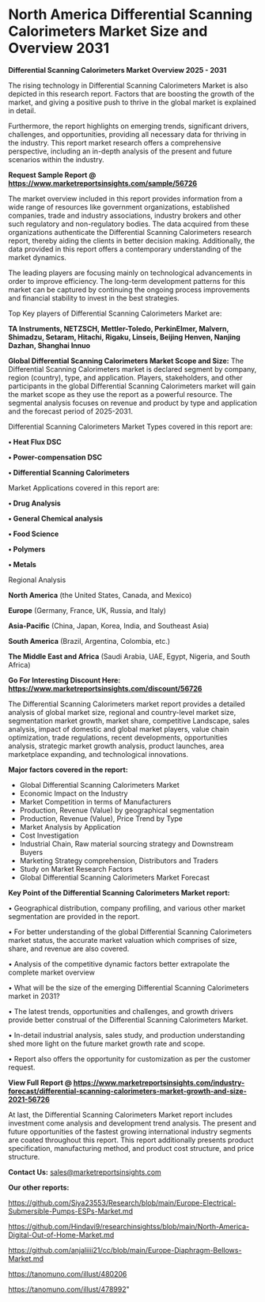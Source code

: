 # North America Differential Scanning Calorimeters Market Size and Overview 2031

<Strong> Differential Scanning Calorimeters Market Overview 2025 - 2031</strong>

The rising technology in Differential Scanning Calorimeters Market is also depicted in this research report. Factors that are boosting the growth of the market, and giving a positive push to thrive in the global market is explained in detail.

Furthermore, the report highlights on emerging trends, significant drivers, challenges, and opportunities, providing all necessary data for thriving in the industry. This report market research offers a comprehensive perspective, including an in-depth analysis of the present and future scenarios within the industry.

<strong>Request Sample Report @ <a href=https://www.marketreportsinsights.com/sample/56726>https://www.marketreportsinsights.com/sample/56726</a></strong>

The market overview included in this report provides information from a wide range of resources like government organizations, established companies, trade and industry associations, industry brokers and other such regulatory and non-regulatory bodies. The data acquired from these organizations authenticate the Differential Scanning Calorimeters research report, thereby aiding the clients in better decision making. Additionally, the data provided in this report offers a contemporary understanding of the market dynamics.

The leading players are focusing mainly on technological advancements in order to improve efficiency. The long-term development patterns for this market can be captured by continuing the ongoing process improvements and financial stability to invest in the best strategies.

Top Key players of Differential Scanning Calorimeters Market are:

<strong>TA Instruments, NETZSCH, Mettler-Toledo, PerkinElmer, Malvern, Shimadzu, Setaram, Hitachi, Rigaku, Linseis, Beijing Henven, Nanjing Dazhan, Shanghai Innuo</strong>

<strong><b>Global Differential Scanning Calorimeters Market Scope and Size:</b></strong>
The Differential Scanning Calorimeters market is declared segment by company, region (country), type, and application. Players, stakeholders, and other participants in the global Differential Scanning Calorimeters market will gain the market scope as they use the report as a powerful resource. The segmental analysis focuses on revenue and product by type and application and the forecast period of 2025-2031.

Differential Scanning Calorimeters Market Types covered in this report are:

<strong>• Heat Flux DSC

• Power-compensation DSC

• Differential Scanning Calorimeters</strong>

Market Applications covered in this report are:

<strong>• Drug Analysis

• General Chemical analysis

• Food Science

• Polymers

• Metals</strong> 

Regional Analysis

<strong>North America</strong> (the United States, Canada, and Mexico)

<strong>Europe</strong> (Germany, France, UK, Russia, and Italy)

<strong>Asia-Pacific</strong> (China, Japan, Korea, India, and Southeast Asia)

<strong>South America</strong> (Brazil, Argentina, Colombia, etc.)

<strong>The Middle East and Africa</strong> (Saudi Arabia, UAE, Egypt, Nigeria, and South Africa)

<strong>Go For Interesting Discount Here: <a href=https://www.marketreportsinsights.com/discount/56726>https://www.marketreportsinsights.com/discount/56726</a></strong>

The Differential Scanning Calorimeters market report provides a detailed analysis of global market size, regional and country-level market size, segmentation market growth, market share, competitive Landscape, sales analysis, impact of domestic and global market players, value chain optimization, trade regulations, recent developments, opportunities analysis, strategic market growth analysis, product launches, area marketplace expanding, and technological innovations.

<strong><b>Major factors covered in the report:</b></strong>
<ul>
  <li>Global Differential Scanning Calorimeters Market </li>
  <li>Economic Impact on the Industry</li>
  <li>Market Competition in terms of Manufacturers</li>
  <li>Production, Revenue (Value) by geographical segmentation</li>
  <li>Production, Revenue (Value), Price Trend by Type</li>
  <li>Market Analysis by Application</li>
  <li>Cost Investigation</li>
  <li>Industrial Chain, Raw material sourcing strategy and Downstream Buyers</li>
  <li>Marketing Strategy comprehension, Distributors and Traders</li>
  <li>Study on Market Research Factors</li>
  <li>Global Differential Scanning Calorimeters Market Forecast</li>
</ul>

<strong><b>Key Point of the Differential Scanning Calorimeters Market report:</b></strong>

• Geographical distribution, company profiling, and various other market segmentation are provided in the report.

• For better understanding of the global Differential Scanning Calorimeters market status, the accurate market valuation which comprises of size, share, and revenue are also covered.

• Analysis of the competitive dynamic factors better extrapolate the complete market overview

• What will be the size of the emerging Differential Scanning Calorimeters market in 2031?

• The latest trends, opportunities and challenges, and growth drivers provide better construal of the Differential Scanning Calorimeters Market.

• In-detail industrial analysis, sales study, and production understanding shed more light on the future market growth rate and scope.

• Report also offers the opportunity for customization as per the customer request.

<strong><b>View Full Report @ <a href=https://www.marketreportsinsights.com/industry-forecast/differential-scanning-calorimeters-market-growth-and-size-2021-56726>https://www.marketreportsinsights.com/industry-forecast/differential-scanning-calorimeters-market-growth-and-size-2021-56726</a></b></strong>


At last, the Differential Scanning Calorimeters Market report includes investment come analysis and development trend analysis. The present and future opportunities of the fastest growing international industry segments are coated throughout this report. This report additionally presents product specification, manufacturing method, and product cost structure, and price structure.

<strong>Contact Us:</strong>
sales@marketreportsinsights.com

<strong>Our other reports:</strong>

<a href=https://github.com/Siya23553/Research/blob/main/Europe-Electrical-Submersible-Pumps-ESPs-Market.md>https://github.com/Siya23553/Research/blob/main/Europe-Electrical-Submersible-Pumps-ESPs-Market.md</a>

<a href=https://github.com/Hindavi9/researchinsightss/blob/main/North-America-Digital-Out-of-Home-Market.md>https://github.com/Hindavi9/researchinsightss/blob/main/North-America-Digital-Out-of-Home-Market.md</a>

<a href=https://github.com/anjaliiii21/cc/blob/main/Europe-Diaphragm-Bellows-Market.md>https://github.com/anjaliiii21/cc/blob/main/Europe-Diaphragm-Bellows-Market.md</a>

<a href=https://tanomuno.com/illust/480206>https://tanomuno.com/illust/480206</a>

<a href=https://tanomuno.com/illust/478992>https://tanomuno.com/illust/478992</a>"
